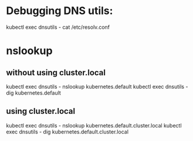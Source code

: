 # Debugging DNS utils:

kubectl exec dnsutils - cat /etc/resolv.conf 

# nslookup

## without using cluster.local
kubectl exec dnsutils - nslookup kubernetes.default
kubectl exec dnsutils - dig kubernetes.default

## using cluster.local
kubectl exec dnsutils - nslookup kubernetes.default.cluster.local
kubectl exec dnsutils - dig kubernetes.default.cluster.local

